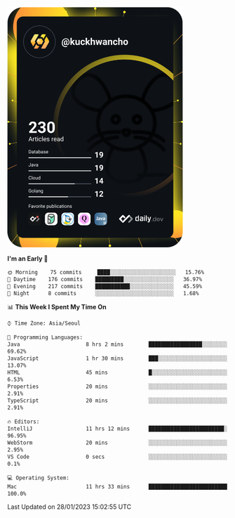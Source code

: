 <a href="https://app.daily.dev/kuckhwancho"><img src="https://github.com/kuckjwi0928/kuckjwi0928/blob/master/devcard.svg" width="400" alt="Kuckjwi Devcard"/></a>

<!--START_SECTION:waka-->
**I'm an Early 🐤** 

```text
🌞 Morning    75 commits     ████░░░░░░░░░░░░░░░░░░░░░   15.76% 
🌆 Daytime    176 commits    █████████░░░░░░░░░░░░░░░░   36.97% 
🌃 Evening    217 commits    ███████████░░░░░░░░░░░░░░   45.59% 
🌙 Night      8 commits      ░░░░░░░░░░░░░░░░░░░░░░░░░   1.68%

```


📊 **This Week I Spent My Time On** 

```text
⌚︎ Time Zone: Asia/Seoul

💬 Programming Languages: 
Java                     8 hrs 2 mins        █████████████████░░░░░░░░   69.62% 
JavaScript               1 hr 30 mins        ███░░░░░░░░░░░░░░░░░░░░░░   13.07% 
HTML                     45 mins             █░░░░░░░░░░░░░░░░░░░░░░░░   6.53% 
Properties               20 mins             ░░░░░░░░░░░░░░░░░░░░░░░░░   2.91% 
TypeScript               20 mins             ░░░░░░░░░░░░░░░░░░░░░░░░░   2.91%

🔥 Editors: 
IntelliJ                 11 hrs 12 mins      ████████████████████████░   96.95% 
WebStorm                 20 mins             ░░░░░░░░░░░░░░░░░░░░░░░░░   2.95% 
VS Code                  0 secs              ░░░░░░░░░░░░░░░░░░░░░░░░░   0.1%

💻 Operating System: 
Mac                      11 hrs 33 mins      █████████████████████████   100.0%

```


 Last Updated on 28/01/2023 15:02:55 UTC
<!--END_SECTION:waka-->
